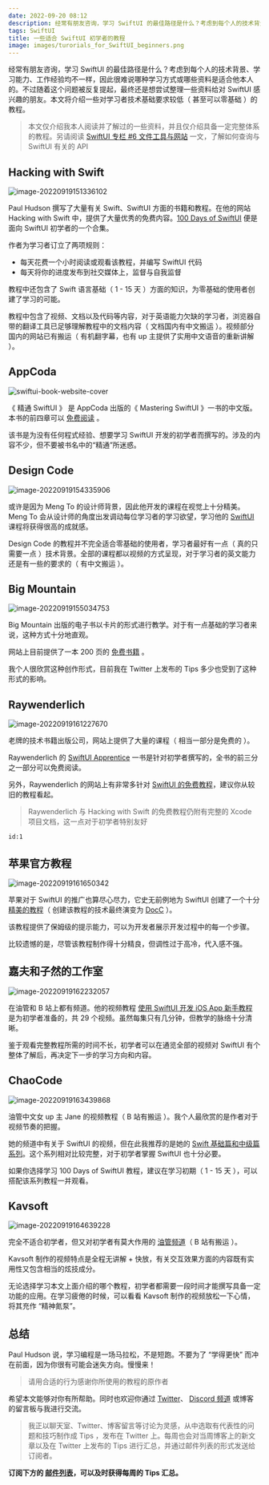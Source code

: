 ```yaml
---
date: 2022-09-20 08:12
description: 经常有朋友咨询，学习 SwiftUI 的最佳路径是什么？考虑到每个人的技术背景、学习能力、工作经验均不一样，因此很难说哪种学习方式或哪些资料是适合他本人的。不过随着这个问题被反复提起，最终还是想尝试整理一些资料给对 SwiftUI 感兴趣的朋友。本文将介绍一些对学习者技术基础要求较低（ 甚至可以零基础 ）的教程。
tags: SwiftUI
title: 一些适合 SwiftUI 初学者的教程
image: images/turorials_for_SwiftUI_beginners.png
---
```

经常有朋友咨询，学习 SwiftUI 的最佳路径是什么？考虑到每个人的技术背景、学习能力、工作经验均不一样，因此很难说哪种学习方式或哪些资料是适合他本人的。不过随着这个问题被反复提起，最终还是想尝试整理一些资料给对 SwiftUI 感兴趣的朋友。本文将介绍一些对学习者技术基础要求较低（ 甚至可以零基础 ）的教程。

> 本文仅介绍我本人阅读并了解过的一些资料，并且仅介绍具备一定完整体系的教程。另请阅读 [SwiftUI 专栏 #6 文件工具与网站](https://www.ethanhuang13.com/p/swiftui-6-doc-tools?utm_source=email) 一文，了解如何查询与 SwiftUI 有关的 API

## Hacking with Swift

![image-20220919151336102](https://cdn.fatbobman.com/image-20220919151336102.png)

Paul Hudson 撰写了大量有关 Swift、SwiftUI 方面的书籍和教程。在他的网站 Hacking with Swift 中，提供了大量优秀的免费内容。[100 Days of SwiftUI](https://www.hackingwithswift.com/100/swiftui) 便是面向 SwiftUI 初学者的一个合集。

作者为学习者订立了两项规则：

* 每天花费一个小时阅读或观看该教程，并编写 SwiftUI 代码
* 每天将你的进度发布到社交媒体上，监督与自我监督

教程中还包含了 Swift 语言基础（ 1 - 15 天 ）方面的知识，为零基础的使用者创建了学习的可能。

教程中包含了视频、文档以及代码等内容，对于英语能力欠缺的学习者，浏览器自带的翻译工具已足够理解教程中的文档内容（ 文档国内有中文搬运 ）。视频部分国内的网站已有搬运（ 有机翻字幕，也有 up 主提供了实用中文语音的重新讲解 ）。

## AppCoda

![swiftui-book-website-cover](https://cdn.fatbobman.com/swiftui-book-website-cover.png)

《 精通 SwiftUI 》 是 AppCoda 出版的《 Mastering SwiftUI 》一书的中文版。本书的前四章可以 [免费阅读](https://www.appcoda.com.tw/learnswift/) 。

该书是为没有任何程式经验、想要学习 SwiftUI 开发的初学者而撰写的。涉及的内容不少，但不要被书名中的“精通”所迷惑。

## Design Code

![image-20220919154335906](https://cdn.fatbobman.com/image-20220919154335906.png)

或许是因为 Meng To 的设计师背景，因此他开发的课程在视觉上十分精美。Meng To 会从设计师的角度出发调动每位学习者的学习欲望，学习他的 [SwiftUI](https://designcode.io/swiftui-handbook) 课程将获得很高的成就感。

Design Code 的教程并不完全适合零基础的使用者，学习者最好有一点（ 真的只需要一点 ）技术背景。全部的课程都以视频的方式呈现，对于学习者的英文能力还是有一些的要求的（ 有中文搬运 ）。

## Big Mountain

![image-20220919155034753](https://cdn.fatbobman.com/image-20220919155034753.png)

Big Mountain 出版的电子书以卡片的形式进行教学。对于有一点基础的学习者来说，这种方式十分地直观。

网站上目前提供了一本 200 页的 [免费书籍](https://www.bigmountainstudio.com/free-swiftui-book) 。

我个人很欣赏这种创作形式，目前我在 Twitter 上发布的 Tips 多少也受到了这种形式的影响。

## Raywenderlich

![image-20220919161227670](https://cdn.fatbobman.com/image-20220919161227670.png)

老牌的技术书籍出版公司，网站上提供了大量的课程（ 相当一部分是免费的 ）。

Raywenderlich 的 [SwiftUI Apprentice](https://www.raywenderlich.com/books/swiftui-apprentice/) 一书是针对初学者撰写的，全书的前三分之一部分可以免费阅读。

另外，Raywenderlich 的网站上有非常多针对 [SwiftUI 的免费教程](https://www.raywenderlich.com/library?q=swift+ui&domain_ids%5B%5D=1&subscription_types%5B%5D=free&subscription_types%5B%5D=beginner&difficulties%5B%5D=beginner)，建议你从较旧的教程看起。

> Raywenderlich 与 Hacking with Swift 的免费教程仍附有完整的 Xcode 项目文档，这一点对于初学者特别友好

```responser
id:1
```

## 苹果官方教程

![image-20220919161650342](https://cdn.fatbobman.com/image-20220919161650342.png)

苹果对于 SwiftUI 的推广也算尽心尽力，它史无前例地为 SwiftUI 创建了一个十分 [精美的教程](https://developer.apple.com/tutorials/swiftui#drawing-and-animation)（ 创建该教程的技术最终演变为 [DocC](https://developer.apple.com/documentation/docc) ）。

该教程提供了保姆级的提示能力，可以为开发者展示开发过程中的每一个步骤。

比较遗憾的是，尽管该教程制作得十分精良，但调性过于高冷，代入感不强。

## 嘉夫和子然的工作室

![image-20220919162232057](https://cdn.fatbobman.com/image-20220919162232057.png)

在油管和 B 站上都有频道。他的视频教程 [使用 SwiftUI 开发 iOS App 新手教程](https://www.bilibili.com/video/BV16L411H7xN/?spm_id_from=333.788&vd_source=47c38aa7a1b9837457a41f3f489f9377) 是为初学者准备的，共 29 个视频。虽然每集只有几分钟，但教学的脉络十分清晰。

鉴于观看完整教程所需的时间不长，初学者可以在通览全部的视频对 SwiftUI 有个整体了解后，再决定下一步的学习方向和内容。

## ChaoCode

![image-20220919163439868](https://cdn.fatbobman.com/image-20220919163439868.png)

油管中文女 up 主 Jane 的视频教程（ B 站有搬运 ）。我个人最欣赏的是作者对于视频节奏的把握。

她的频道中有关于 SwiftUI 的视频，但在此我推荐的是她的 [Swift 基础篇和中级篇系列](https://www.youtube.com/watch?v=GIt1BJJNdTI&list=PLXM8k1EWy5kiAD0o69R00b7I62ZVUyfJJ)。这个系列相对比较完整，对于初学者掌握 SwiftUI 也十分必要。

如果你选择学习 100 Days of SwiftUI 教程，建议在学习初期（ 1 - 15 天 ），可以搭配该系列教程一并观看。

## Kavsoft

![image-20220919164639228](https://cdn.fatbobman.com/image-20220919164639228.png)

完全不适合初学者，但又对初学者有莫大作用的 [油管频道](https://www.youtube.com/c/Kavsoft/playlists)（ B 站有搬运 ）。

Kavsoft 制作的视频特点是全程无讲解 + 快放，有关交互效果方面的内容既有实用性又包含相当的炫技成分。

无论选择学习本文上面介绍的哪个教程，初学者都需要一段时间才能撰写具备一定功能的应用。在学习疲倦的时候，可以看看 Kavsoft 制作的视频放松一下心情，将其充作 “精神氮泵”。

## 总结

Paul Hudson 说，学习编程是一场马拉松，不是短跑。不要为了 “学得更快” 而冲在前面，因为你很有可能会迷失方向。慢慢来！

> 请用合适的行为感谢你所使用的教程的原作者

希望本文能够对你有所帮助。同时也欢迎你通过 [Twitter](https://twitter.com/fatbobman)、 [Discord 频道](https://discord.gg/ApqXmy5pQJ) 或博客的留言板与我进行交流。

> 我正以聊天室、Twitter、博客留言等讨论为灵感，从中选取有代表性的问题和技巧制作成 Tips ，发布在 Twitter 上。每周也会对当周博客上的新文章以及在 Twitter 上发布的 Tips 进行汇总，并通过邮件列表的形式发送给订阅者。

**订阅下方的 [邮件列表](https://artisanal-knitter-2544.ck.page/d3591dd1e7)，可以及时获得每周的 Tips 汇总。**
